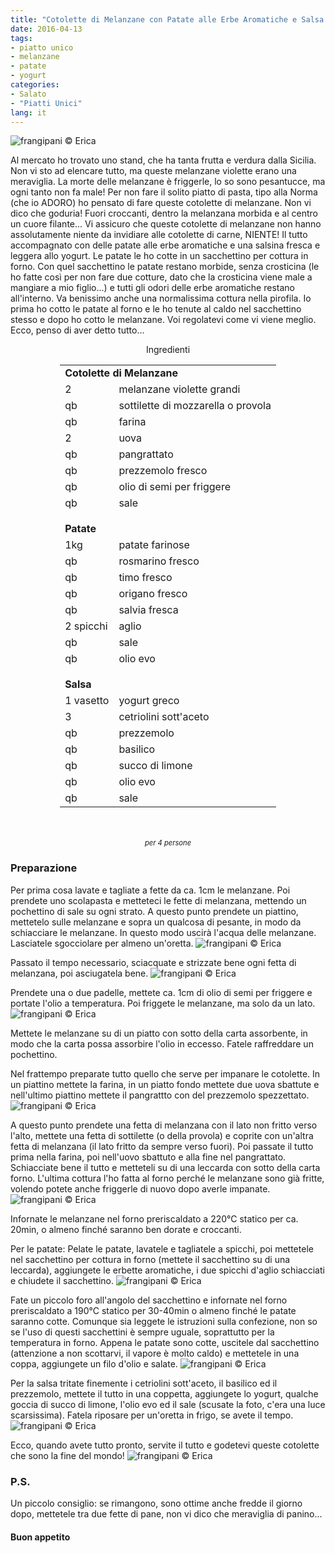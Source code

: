 ```yaml
---
title: "Cotolette di Melanzane con Patate alle Erbe Aromatiche e Salsa allo Yogurt"
date: 2016-04-13
tags:
- piatto unico
- melanzane
- patate
- yogurt
categories:
- Salato
- "Piatti Unici"
lang: it
---
```

![](header.jpg "frangipani © Erica")

Al mercato ho trovato uno stand, che ha tanta frutta e verdura dalla Sicilia. Non vi sto ad elencare tutto, ma queste melanzane violette erano una meraviglia. La morte delle melanzane è friggerle, lo so sono pesantucce, ma ogni tanto non fa male! Per non fare il solito piatto di pasta, tipo alla Norma (che io ADORO) ho pensato di fare queste cotolette di melanzane. Non vi dico che goduria! Fuori croccanti, dentro la melanzana morbida e al centro un cuore filante... Vi assicuro che queste cotolette di melanzane non hanno assolutamente niente da invidiare alle cotolette di carne, NIENTE! Il tutto accompagnato con delle patate alle erbe aromatiche e una salsina fresca e leggera allo yogurt. Le patate le ho cotte in un sacchettino per cottura in forno. Con quel sacchettino le patate restano morbide, senza crosticina (le ho fatte così per non fare due cotture, dato che la crosticina viene male a mangiare a mio figlio...) e tutti gli odori delle erbe aromatiche restano all'interno. Va benissimo anche una normalissima cottura nella pirofila. Io prima ho cotto le patate al forno e le ho tenute al caldo nel sacchettino stesso e dopo ho cotto le melanzane. Voi regolatevi come vi viene meglio. Ecco, penso di aver detto tutto...


<div id="wrapper" style="text-align: center">
  <div id="yourdiv" style="display: inline-block;">
    <div class="ingredients">
      <div class="ingredients-title">Ingredienti</div>
      <table>
        <tbody>
          <tr>
            <td colspan="2"><b>Cotolette di Melanzane</b></td>
          </tr>
          <tr>
            <td>2</td>
            <td>melanzane violette grandi</td>
          </tr>
          <tr>
            <td>qb</td>
            <td>sottilette di mozzarella o provola</td>
          </tr>
          <tr>
            <td>qb</td>
            <td>farina</td>
          </tr>
          <tr>
            <td>2</td>
            <td>uova</td>
          </tr>
          <tr>
            <td>qb</td>
            <td>pangrattato</td>
          </tr>
          <tr>
            <td>qb</td>
            <td>prezzemolo fresco</td>
          </tr>
          <tr>
            <td>qb</td>
            <td>olio di semi per friggere</td>
          </tr>
          <tr>
            <td>qb</td>
            <td>sale</td>
          </tr>
          <tr style="height: 15px;"></tr>
          <tr>          
            <td colspan="2"><b>Patate</b></td>
          </tr>
          <tr>
            <td>1kg</td>
            <td>patate farinose</td>
          </tr>
          <tr>
            <td>qb</td>
            <td>rosmarino fresco</td>
          </tr>
          <tr>
            <td>qb</td>
            <td>timo fresco</td>
          </tr>
          <tr>
            <td>qb</td>
            <td>origano fresco</td>
          </tr>
          <tr>
            <td>qb</td>
            <td>salvia fresca</td>
          </tr>
          <tr>
            <td>2 spicchi</td>
            <td>aglio</td>
          </tr>
          <tr>
            <td>qb</td>
            <td>sale</td>
          </tr>
          <tr>
            <td>qb</td>
            <td>olio evo</td>    
          </tr>
          <tr style="height: 15px;"></tr>
          <tr>          
            <td colspan="2"><b>Salsa</b></td>
          </tr>
          <tr>
            <td>1 vasetto</td>
            <td>yogurt greco</td>
          </tr>
          <tr>      
            <td>3</td>
            <td>cetriolini sott'aceto</td>
          </tr>
          <tr>
            <td>qb</td>
            <td>prezzemolo</td>
          </tr>
          <tr>      
            <td>qb</td>
            <td>basilico</td>
          </tr>
          <tr>
            <td>qb</td>
            <td>succo di limone</td>
          </tr>
          <tr>      
            <td>qb</td>
            <td>olio evo</td>
          </tr>
          <tr>      
            <td>qb</td>
            <td>sale</td>
          </tr>
        </tbody>
      </table>
      <br></br>
      <i class="pull-right" style="font-size: 80%;">per 4 persone</i>
    </div>
  </div>
</div>


<h3>
  <font color="grey">
    <i class="fa fa-cogs"></i>
  </font> Preparazione
</h3>

Per prima cosa lavate e tagliate a fette da ca. 1cm le melanzane. Poi prendete uno scolapasta e metteteci le fette di melanzana, mettendo un pochettino di sale su ogni strato. A questo punto prendete un piattino, mettetelo sulle melanzane e sopra un qualcosa di pesante, in modo da schiacciare le melanzane. In questo modo uscirà l'acqua delle melanzane. Lasciatele sgocciolare per almeno un'oretta.
![](sgocciolare.jpg "frangipani © Erica")

Passato il tempo necessario, sciacquate e strizzate bene ogni fetta di melanzana, poi asciugatela bene.
![](strizzate.jpg "frangipani © Erica")

Prendete una o due padelle, mettete ca. 1cm di olio di semi per friggere e portate l'olio a temperatura. Poi friggete le melanzane, ma solo da un lato.
![](friggere.jpg "frangipani © Erica")

Mettete le melanzane su di un piatto con sotto della carta assorbente, in modo che la carta possa assorbire l'olio in eccesso. Fatele raffreddare un pochettino.

Nel frattempo preparate tutto quello che serve per impanare le cotolette. In un piattino mettete la farina, in un piatto fondo mettete due uova sbattute e nell'ultimo piattino mettete il pangrattto con del prezzemolo spezzettato.
![](impanare.jpg "frangipani © Erica")

A questo punto prendete una fetta di melanzana con il lato non fritto verso l'alto, mettete una fetta di sottilette (o della provola) e coprite con un'altra fetta di melanzana (il lato fritto da sempre verso fuori). Poi passate il tutto prima nella farina, poi nell'uovo sbattuto e alla fine nel pangrattato. Schiacciate bene il tutto e metteteli su di una leccarda con sotto della carta forno. L'ultima cottura l'ho fatta al forno perché le melanzane sono già fritte, volendo potete anche friggerle di nuovo dopo averle impanate.
![](teglia.jpg "frangipani © Erica")

Infornate le melanzane nel forno preriscaldato a 220°C statico per ca. 20min, o almeno finché saranno ben dorate e croccanti.

Per le patate: Pelate le patate, lavatele e tagliatele a spicchi, poi mettetele nel sacchettino per cottura in forno (mettete il sacchettino su di una leccarda), aggiungete le erbette aromatiche, i due spicchi d'aglio schiacciati e chiudete il sacchettino.
![](patate.jpg "frangipani © Erica")

Fate un piccolo foro all'angolo del sacchettino e infornate nel forno preriscaldato a 190°C statico per 30-40min o almeno finché le patate saranno cotte. Comunque sia leggete le istruzioni sulla confezione, non so se l'uso di questi sacchettini è sempre uguale, soprattutto per la temperatura in forno. Appena le patate sono cotte, uscitele dal sacchettino (attenzione a non scottarvi, il vapore è molto caldo) e mettetele in una coppa, aggiungete un filo d'olio e salate.
![](patatecotte.jpg "frangipani © Erica")

Per la salsa tritate finemente i cetriolini sott'aceto, il basilico ed il prezzemolo, mettete il tutto in una coppetta, aggiungete lo yogurt, qualche goccia di succo di limone, l'olio evo ed il sale (scusate la foto, c'era una luce scarsissima). Fatela riposare per un'oretta in frigo, se avete il tempo.
![](yogurt.jpg "frangipani © Erica")

Ecco, quando avete tutto pronto, servite il tutto e godetevi queste cotolette che sono la fine del mondo!
![](risultato.jpg "frangipani © Erica")

<h3>
  <font color="#FFCC00">
    <i class="fa fa-lightbulb-o"></i>
  </font> P.S.
</h3>

Un piccolo consiglio: se rimangono, sono ottime anche fredde il giorno dopo, mettetele tra due fette di pane, non vi dico che meraviglia di panino...

<h4>Buon appetito
  <font color="red">
    <i class="fa fa-smile-o"></i>
  </font>
</h4>
